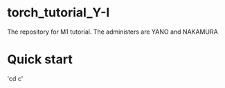 # torch_tutorial_Y-I
The repository for M1 tutorial. The administers are YANO and NAKAMURA


# Quick start
'cd c'
